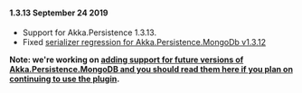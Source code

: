 #### 1.3.13 September 24 2019 ####
* Support for Akka.Persistence 1.3.13.
* Fixed [serializer regression for Akka.Persistence.MongoDb v1.3.12](https://github.com/akkadotnet/Akka.Persistence.MongoDB/pull/59)

**Note: we're working on [adding support for future versions of Akka.Persistence.MongoDB and you should read them here if you plan on continuing to use the plugin](https://github.com/akkadotnet/Akka.Persistence.MongoDB/issues/72).**